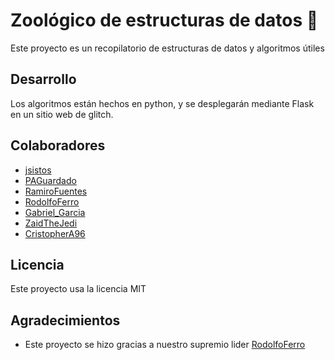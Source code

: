 # Zoológico de estructuras de datos 🚀

Este proyecto es un recopilatorio de estructuras de datos y algoritmos útiles

## Desarrollo

Los algoritmos están hechos en python, y se desplegarán mediante Flask en un sitio web de glitch.

## Colaboradores

- [jsistos](https://github.com/jsistos)
- [PAGuardado](https://github.com/PAGuardado)
- [RamiroFuentes](https://github.com/RamiroFuentes)
- [RodolfoFerro](https://github.com/RodolfoFerro)
- [Gabriel_Garcia](https://github.com/gargargabs)
- [ZaidTheJedi](https://github.com/ZaidTheJedi)
- [CristopherA96](https://github.com/CristopherA96)


## Licencia

Este proyecto usa la licencia MIT

## Agradecimientos

* Este proyecto se hizo gracias a nuestro supremio lider [RodolfoFerro](https://github.com/RodolfoFerro)
